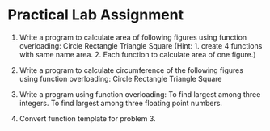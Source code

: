 # Practical Lab Assignment
1. Write a program to calculate area of following figures using function overloading:
Circle
Rectangle
Triangle
Square
(Hint: 1. create 4 functions with same name area. 2. Each function to calculate area of one figure.)

2. Write a program to calculate circumference of the following figures using function overloading:
Circle
Rectangle
Triangle
Square

3. Write a program using function overloading:
To find largest among three integers.
To find largest among three floating point numbers.

4. Convert function template for problem 3.
